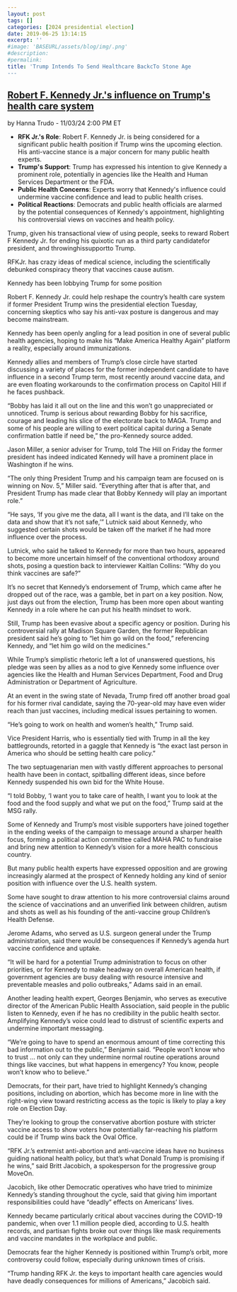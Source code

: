 ```yaml
---
layout: post
tags: []
categories: [2024 presidential election]
date: 2019-06-25 13:14:15
excerpt: ''
#image: 'BASEURL/assets/blog/img/.png'
#description:
#permalink:
title: 'Trump Intends To Send Healthcare BackcTo Stone Age
---
```



## [Robert F. Kennedy Jr.'s influence on Trump's health care system](https://thehill.com/homenews/campaign/4966535-robert-kennedy-trump-health-care/)

by Hanna Trudo - 11/03/24 2:00 PM ET

- **RFK Jr.'s Role**: Robert F. Kennedy Jr. is being considered for a significant public health position if Trump wins the upcoming election. His anti-vaccine stance is a major concern for many public health experts.
- **Trump's Support**: Trump has expressed his intention to give Kennedy a prominent role, potentially in agencies like the Health and Human Services Department or the FDA.
- **Public Health Concerns**: Experts worry that Kennedy's influence could undermine vaccine confidence and lead to public health crises.
- **Political Reactions**: Democrats and public health officials are alarmed by the potential consequences of Kennedy's appointment, highlighting his controversial views on vaccines and health policy.

Trump, given his transactional view of using people, seeks to reward Robert F Kennedy Jr. for ending his quix​ot​ic run as a third party candidatefor president,  and throwinghissupportto Trump.

RFKJr. has crazy ideas of medical science, including the scientifically debunked conspiracy theory that vaccines cause autism. 

Kennedy has been lobbying Trump for some position 

Robert F. Kennedy Jr. could help reshape the country’s health care system if former President Trump wins the presidential election Tuesday, concerning skeptics who say his anti-vax posture is dangerous and may become mainstream.

Kennedy has been openly angling for a lead position in one of several public health agencies, hoping to make his “Make America Healthy Again” platform a reality, especially around immunizations. 


Kennedy allies and members of Trump’s close circle have started discussing a variety of places for the former independent candidate to have influence in a second Trump term, most recently around vaccine data, and are even floating workarounds to the confirmation process on Capitol Hill if he faces pushback.

“Bobby has laid it all out on the line and this won’t go unappreciated or unnoticed. Trump is serious about rewarding Bobby for his sacrifice, courage and leading his slice of the electorate back to MAGA. Trump and some of his people are willing to exert political capital during a Senate confirmation battle if need be,” the pro-Kennedy source added.

Jason Miller, a senior adviser for Trump, told The Hill on Friday the former president has indeed indicated Kennedy will have a prominent place in Washington if he wins.  

“The only thing President Trump and his campaign team are focused on is winning on Nov. 5,” Miller said. “Everything after that is after that, and President Trump has made clear that Bobby Kennedy will play an important role.”

“He says, ‘If you give me the data, all I want is the data, and I’ll take on the data and show that it’s not safe,’” Lutnick said about Kennedy, who suggested certain shots would be taken off the market if he had more influence over the process. 

Lutnick, who said he talked to Kennedy for more than two hours, appeared to become more uncertain himself of the conventional orthodoxy around shots, posing a question back to interviewer Kaitlan Collins: “Why do you think vaccines are safe?”

It’s no secret that Kennedy’s endorsement of Trump, which came after he dropped out of the race, was a gamble, bet in part on a key position. Now, just days out from the election, Trump has been more open about wanting Kennedy in a role where he can put his health mindset to work.


Still, Trump has been evasive about a specific agency or position. During his controversial rally at Madison Square Garden, the former Republican president said he’s going to “let him go wild on the food,” referencing Kennedy, and “let him go wild on the medicines.” 

While Trump’s simplistic rhetoric left a lot of unanswered questions, his pledge was seen by allies as a nod to give Kennedy some influence over agencies like the Health and Human Services Department, Food and Drug Administration or Department of Agriculture. 

At an event in the swing state of Nevada, Trump fired off another broad goal for his former rival candidate, saying the 70-year-old may have even wider reach than just vaccines, including medical issues pertaining to women. 


“He’s going to work on health and women’s health,” Trump said.

Vice President Harris, who is essentially tied with Trump in all the key battlegrounds, retorted in a gaggle that Kennedy is “the exact last person in America who should be setting health care policy.”

The two septuagenarian men with vastly different approaches to personal health have been in contact, spitballing different ideas, since before Kennedy suspended his own bid for the White House.  


“I told Bobby, ‘I want you to take care of health, I want you to look at the food and the food supply and what we put on the food,” Trump said at the MSG rally.  

Some of Kennedy and Trump’s most visible supporters have joined together in the ending weeks of the campaign to message around a sharper health focus, forming a political action committee called MAHA PAC to fundraise and bring new attention to Kennedy’s vision for a more health conscious country.   

But many public health experts have expressed opposition and are growing increasingly alarmed at the prospect of Kennedy holding any kind of senior position with influence over the U.S. health system. 


Some have sought to draw attention to his more controversial claims around the science of vaccinations and an unverified link between children, autism and shots as well as his founding of the anti-vaccine group Children’s Health Defense. 

Jerome Adams, who served as U.S. surgeon general under the Trump administration, said there would be consequences if Kennedy’s agenda hurt vaccine confidence and uptake.

“It will be hard for a potential Trump administration to focus on other priorities, or for Kennedy to make headway on overall American health, if government agencies are busy dealing with resource intensive and preventable measles and polio outbreaks,” Adams said in an email.


Another leading health expert, Georges Benjamin, who serves as executive director of the American Public Health Association, said people in the public listen to Kennedy, even if he has no credibility in the public health sector. Amplifying Kennedy’s voice could lead to distrust of scientific experts and undermine important messaging. 

“We’re going to have to spend an enormous amount of time correcting this bad information out to the public,” Benjamin said. “People won’t know who to trust … not only can they undermine normal routine operations around things like vaccines, but what happens in emergency? You know, people won’t know who to believe.”

Democrats, for their part, have tried to highlight Kennedy’s changing positions, including on abortion, which has become more in line with the right-wing view toward restricting access as the topic is likely to play a key role on Election Day.


They’re looking to group the conservative abortion posture with stricter vaccine access to show voters how potentially far-reaching his platform could be if Trump wins back the Oval Office. 

“RFK Jr.’s extremist anti-abortion and anti-vaccine ideas have no business guiding national health policy, but that’s what Donald Trump is promising if he wins,” said Britt Jacobich, a spokesperson for the progressive group MoveOn. 

Jacobich, like other Democratic operatives who have tried to minimize Kennedy’s standing throughout the cycle, said that giving him important responsibilities could have “deadly” effects on Americans’ lives. 

Kennedy became particularly critical about vaccines during the COVID-19 pandemic, when over 1.1 million people died, according to U.S. health records, and partisan fights broke out over things like mask requirements and vaccine mandates in the workplace and public. 

Democrats fear the higher Kennedy is positioned within Trump’s orbit, more controversy could follow, especially during unknown times of crisis.

 “Trump handing RFK Jr. the keys to important health care agencies would have deadly consequences for millions of Americans,” Jacobich said.
